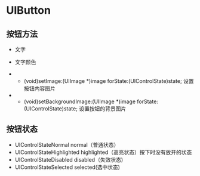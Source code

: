 # UIButton

## 按钮方法

* 文字

* 文字颜色

* - \(void\)setImage:\(UIImage \*\)image forState:\(UIControlState\)state; 设置按钮内容图片
* - \(void\)setBackgroundImage:\(UIImage \*\)image forState:\(UIControlState\)state; 设置按钮的背景图片

## 按钮状态

* UIControlStateNormal  normal（普通状态） 
* UIControlStateHighlighted  highlighted（高亮状态）按下时没有放开的状态
* UIControlStateDisabled  disabled（失效状态\)
* UIControlStateSelected selected\(选中状态\)













